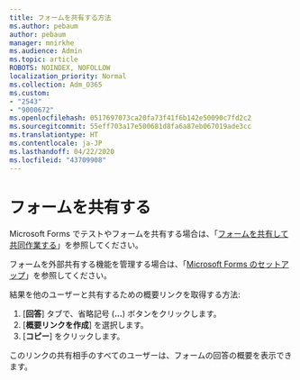 ```yaml
---
title: フォームを共有する方法
ms.author: pebaum
author: pebaum
manager: mnirkhe
ms.audience: Admin
ms.topic: article
ROBOTS: NOINDEX, NOFOLLOW
localization_priority: Normal
ms.collection: Adm_O365
ms.custom:
- "2543"
- "9000672"
ms.openlocfilehash: 0517697073ca20fa73f41f6b142e50090c7fd2c2
ms.sourcegitcommit: 55eff703a17e500681d8fa6a87eb067019ade3cc
ms.translationtype: HT
ms.contentlocale: ja-JP
ms.lasthandoff: 04/22/2020
ms.locfileid: "43709908"
---
```

# <a name="share-a-form"></a>フォームを共有する

Microsoft Forms でテストやフォームを共有する場合は、「[フォームを共有して共同作業する](https://support.office.com/article/Share-a-form-to-collaborate-d5bb5cf0-8401-4c15-bb8c-8e108cd7e69b)」を参照してください。

フォームを外部共有する機能を管理する場合は、「[Microsoft Forms のセットアップ](https://support.office.com/article/set-up-microsoft-forms-cc52287a-4550-464d-9a1b-457bf9df2240)」を参照してください。 

結果を他のユーザーと共有するための概要リンクを取得する方法:

1. [**回答**] タブで、省略記号 (**...**) ボタンをクリックします。
3. [**概要リンクを作成**] を選択します。
4. [**コピー**] をクリックします。

このリンクの共有相手のすべてのユーザーは、フォームの回答の概要を表示できます。